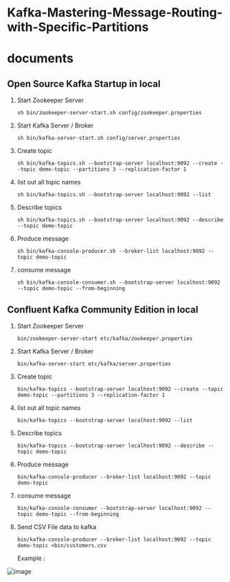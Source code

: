 # Kafka-Mastering-Message-Routing-with-Specific-Partitions

# documents

## Open Source Kafka Startup in local ##

1. Start Zookeeper Server

    ```sh bin/zookeeper-server-start.sh config/zookeeper.properties```

2. Start Kafka Server / Broker

    ```sh bin/kafka-server-start.sh config/server.properties```

3. Create topic

    ```sh bin/kafka-topics.sh --bootstrap-server localhost:9092 --create --topic demo-topic --partitions 3 --replication-factor 1```

4. list out all topic names

    ``` sh bin/kafka-topics.sh --bootstrap-server localhost:9092 --list ```

5. Describe topics
  
    ``` sh bin/kafka-topics.sh --bootstrap-server localhost:9092 --describe --topic demo-topic ```

6. Produce message

    ```sh bin/kafka-console-producer.sh --broker-list localhost:9092 --topic demo-topic```


7. consume message

    ``` sh bin/kafka-console-consumer.sh --bootstrap-server localhost:9092 --topic demo-topic --from-beginning ```


## Confluent Kafka Community Edition in local ##

1. Start Zookeeper Server

    ```bin/zookeeper-server-start etc/kafka/zookeeper.properties```

2. Start Kafka Server / Broker

    ```bin/kafka-server-start etc/kafka/server.properties```

3. Create topic

    ```bin/kafka-topics --bootstrap-server localhost:9092 --create --topic demo-topic --partitions 3 --replication-factor 1```

4. list out all topic names

    ``` bin/kafka-topics --bootstrap-server localhost:9092 --list ```

5. Describe topics
  
    ``` bin/kafka-topics --bootstrap-server localhost:9092 --describe --topic demo-topic ```

6. Produce message

    ```bin/kafka-console-producer --broker-list localhost:9092 --topic demo-topic```


7. consume message

    ```bin/kafka-console-consumer --bootstrap-server localhost:9092 --topic demo-topic --from-beginning ```
    
8. Send CSV File data to kafka    

   ```bin/kafka-console-producer --broker-list localhost:9092 --topic demo-topic <bin/customers.csv```
   
   Example :
   
![image](https://github.com/kcaayush2158/Kafka-Mastering-Message-Routing-with-Specific-Partitions/assets/28734661/0a7bcb7c-82e4-40c6-8492-186785af8fd6)


